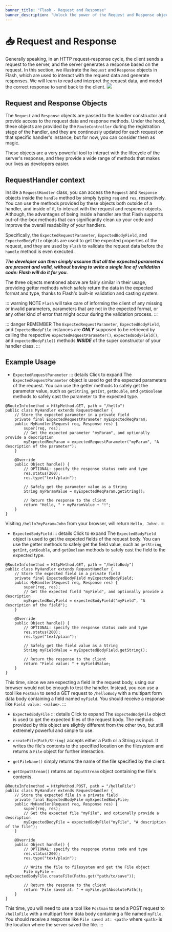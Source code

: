 ```yaml
---
banner_title: "Flash - Request and Response"
banner_description: "Unlock the power of the Request and Response objects in Flash."
---
```


# 📥 Request and Response

Generally speaking, in an HTTP request-response cycle, the client sends a request to the server, and the server generates a response based on the request.
In this section, we illustrate the `Request` and `Response` objects in Flash, which are used to interact with the request data and generate responses.
We will learn to read and interpret the request data, and model the correct response to send back to the client.
![](https://miro.medium.com/v2/resize:fit:696/1*wzzLb_xz5Mlykcd1bBqDig.png)

## Request and Response Objects

The `Request` and `Response` objects are passed to the handler constructor and provide access to the request data and response methods.
Under the hood, these objects are provided by the `RouteController` during the registration stage of the handler, and they are continously updated for each request on that specific handler's instance, but for now, you can consider them as magic.

These objects are a very powerful tool to interact with the lifecycle of the server's response, and they provide a wide range of methods that makes our lives as developers easier.

## RequestHandler context

Inside a `RequestHandler` class, you can access the `Request` and `Response` objects inside the `handle` method by simply typing `req` and `res`, respectively.
You can use the methods provided by these objects both outside of a handler, and inside of it, to interact with the request and response objects.
Although, the advantages of being inside a handler are that Flash supports out-of-the-box methods that can significantly clean up your code and improve
the overall readability of your handlers.

Specifically, the `ExpectedRequestParameter`, `ExpectedBodyField`, and `ExpectedBodyFile` objects are used to get the expected properties of the request,
and they are used by `Flash` to validate the request data before the `handle` method is even executed.

_**The developer can then simply assume that all the expected parameters are present and valid,
without having to write a single line of validation code: Flash will do it for you.**_

The three objects mentioned above are fairly similar in their usage, providing getter methods which safely return the data in the expected format and type,
thanks to Flash's built-in validation and casting system.

::: warning NOTE
`Flash` will take care of informing the client of any missing or invalid parameters,
parameters that are not in the expected format, or any other kind of error that might occur during the validation process.
:::

::: danger REMEMBER
The `ExpectedRequestParameter`, `ExpectedBodyField`, and `ExpectedBodyFile` instances are **_ONLY_** supposed to be retrieved by calling the respective
`expectedRequestParameter()`, `expectedBodyField()`, and `expectedBodyFile()` methods **_INSIDE_** of the super constructor of your handler class.
:::

## Example Usage

- `ExpectedRequestParameter`
::: details Click to expand
  The `ExpectedRequestParameter` object is used to get the expected parameters of the request.
  You can use the getter methods to safely get the parameter value, such as `getString`, `getInt`, `getDouble`, and `getBoolean` methods to safely cast the parameter to the expected type.

```java{4,8,18,21}
@RouteInfo(method = HttpMethod.GET, path = "/hello")
public class MyHandler extends RequestHandler {
    // Store the expected parameter in a private field
    private final ExpectedRequestParameter myExpectedReqParam;
    public MyHandler(Request req, Response res) {
        super(req, res);
        // Get the expected parameter "myParam", and optionally provide a description
        myExpectedReqParam = expectedRequestParameter("myParam", "A description of the parameter");
    }

    @Override
    public Object handle() {
        // OPTIONAL: specify the response status code and type
        res.status(200);
        res.type("text/plain");
        
        // Safely get the parameter value as a String
        String myParamValue = myExpectedReqParam.getString();
        
        // Return the response to the client
        return "Hello, " + myParamValue + "!";
    }
}
```

Visiting `/hello?myParam=John` from your browser, will return `Hello, John!`.
:::

- `ExpectedBodyField`
::: details Click to expand
  The `ExpectedBodyField` object is used to get the expected fields of the request body.
  You can use the getter methods to safely get the field value, such as `getString`, `getInt`, `getDouble`, and `getBoolean` methods to safely cast the field to the expected type.

```java{4,8,18,21}
@RouteInfo(method = HttpMethod.GET, path = "/helloBody")
public class MyHandler extends RequestHandler {
    // Store the expected field in a private field
    private final ExpectedBodyField myExpectedBodyField;
    public MyHandler(Request req, Response res) {
        super(req, res);
        // Get the expected field "myField", and optionally provide a description
        myExpectedBodyField = expectedBodyField("myField", "A description of the field");
    }

    @Override
    public Object handle() {
        // OPTIONAL: specify the response status code and type
        res.status(200);
        res.type("text/plain");
        
        // Safely get the field value as a String
        String myFieldValue = myExpectedBodyField.getString();
        
        // Return the response to the client
        return "Field value: " + myFieldValue;
    }
}
```
This time, since we are expecting a field in the request body, using our browser would not be enough to test the handler.
Instead, you can use a tool like `Postman` to send a GET request to `/helloBody` with a multipart form data body containing a field named `myField`.
You should receive a response like `Field value: <value>`.
:::

- `ExpectedBodyFile`
::: details Click to expand 
The `ExpectedBodyFile` object is used to get the expected files of the request body.
The methods provided by this object are slightly different from the other two, but still extremely powerful and simple to use.

- `createFile(Path/String)` accepts either a Path or a String as input. It writes the file's contents to the specified location on the filesystem and returns a `File` object for further interaction.
- `getFileName()` simply returns the name of the file specified by the client.
- `getInputStream()` returns an `InputStream` object containing the file's contents.

```java{4,8,18,21}
@RouteInfo(method = HttpMethod.POST, path = "/helloFile")
public class MyHandler extends RequestHandler {
    // Store the expected file in a private field
    private final ExpectedBodyFile myExpectedBodyFile;
    public MyHandler(Request req, Response res) {
        super(req, res);
        // Get the expected file "myFile", and optionally provide a description
        myExpectedBodyFile = expectedBodyFile("myFile", "A description of the file");
    }

    @Override
    public Object handle() {
        // OPTIONAL: specify the response status code and type
        res.status(200);
        res.type("text/plain");
        
        // Write the file to filesystem and get the File object
        File myFile = myExpectedBodyFile.createFile(Paths.get("path/to/save"));
        
        // Return the response to the client
        return "File saved at: " + myFile.getAbsolutePath();
    }
}
```
This time, you will need to use a tool like `Postman` to send a POST request to `/helloFile` with a multipart form data body containing a file named `myFile`.
You should receive a response like `File saved at: <path>` where `<path>` is the location where the server saved the file.
:::
